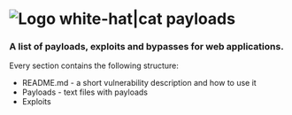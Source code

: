# ![Logo](https://www.pwncave.net/images/white-cat-res.png) white-hat|cat payloads

### A list of payloads, exploits and bypasses for web applications.
Every section contains the following structure:
- README.md - a short vulnerability description and how to use it
- Payloads - text files with payloads
- Exploits
